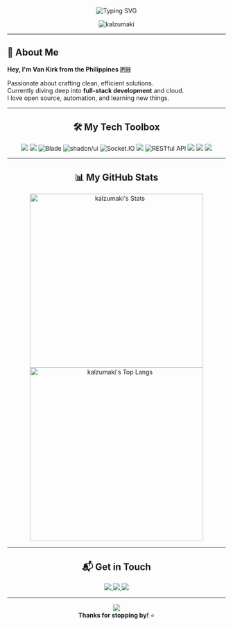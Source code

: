 <!-- Profile README | Designed with love and flair -->

<p align="center">
  <img src="https://readme-typing-svg.demolab.com?font=Fira+Code&pause=1200&color=00B8D9&center=true&vCenter=true&width=480&lines=Hi+there!+I'm+Van+Kirk+Lumantas;Full-stack+Developer;Let's+build+something+amazing+together!" alt="Typing SVG" />
</p>

<p align="center">
  <img src="https://komarev.com/ghpvc/?username=kalzumaki&label=Profile%20views&color=00b8d9&style=flat" alt="kalzumaki" />  
</p>

---

## 🚀 About Me

**Hey, I'm Van Kirk from the Philippines 🇵🇭**

Passionate about crafting clean, efficient solutions.  
Currently diving deep into **full-stack development** and cloud.  
I love open source, automation, and learning new things.  

---

<h2 align="center">🛠️ My Tech Toolbox</h2>
<p align="center">

  <!-- Languages & Databases -->
  <img src="https://skillicons.dev/icons?i=js,ts,python,php,java,css,mysql" />

  <!-- Frameworks & Libraries -->
  <img src="https://skillicons.dev/icons?i=react,nodejs,express,nextjs,laravel,spring,adonisjs" />
  <img src="https://img.shields.io/badge/Blade-E44D26?style=flat-square&logo=laravel&logoColor=white" title="Blade" />
  <img src="https://img.shields.io/badge/shadcn/ui-000?style=flat-square" title="shadcn/ui" />
  <img src="https://img.shields.io/badge/Socket.IO-010101?style=flat-square&logo=socket.io&logoColor=white" title="Socket.IO" />

  <!-- Mobile, APIs, Cloud -->
  <img src="https://skillicons.dev/icons?i=reactnative,expo" />
  <img src="https://img.shields.io/badge/RESTful%20API-005571?style=flat-square&logo=rest&logoColor=white" title="RESTful API" />
  <img src="https://skillicons.dev/icons?i=graphql" />
  <img src="https://skillicons.dev/icons?i=firebase,supabase" />

  <!-- Tools -->
  <img src="https://skillicons.dev/icons?i=docker,git,postman,vscode" />

</p>

---

<h2 align="center">📊 My GitHub Stats</h2>
<p align="center">
  <img src="https://github-readme-stats.vercel.app/api?username=kalzumaki&show_icons=true&theme=tokyonight&card_width=420" width="400" alt="kalzumaki's Stats" />
  <img src="https://github-readme-stats.vercel.app/api/top-langs/?username=kalzumaki&theme=tokyonight&card_width=420&langs_count=6" width="400" alt="kalzumaki's Top Langs" />
</p>

---

<h2 align="center">📬 Get in Touch</h2>
<p align="center">
  <a href="mailto:vankirklumantas.dev@gmail.com">
    <img src="https://img.shields.io/badge/Gmail-D14836?style=for-the-badge&logo=gmail&logoColor=white"/>
  </a>
  <a href="https://www.linkedin.com/in/van-kirk-lumantas-921b10357/">
    <img src="https://img.shields.io/badge/LinkedIn-0077B5?style=for-the-badge&logo=linkedin&logoColor=white"/>
  </a>
  <a href="https://www.facebook.com/kalzumaki.91/">
    <img src="https://img.shields.io/badge/Facebook-1877F2?style=for-the-badge&logo=facebook&logoColor=white"/>
  </a>
</p>

---

<p align="center">
  <img src="https://capsule-render.vercel.app/api?type=waving&color=gradient&height=90&section=footer"/>
  <br>
  <b>Thanks for stopping by!</b> ⭐️
</p>
